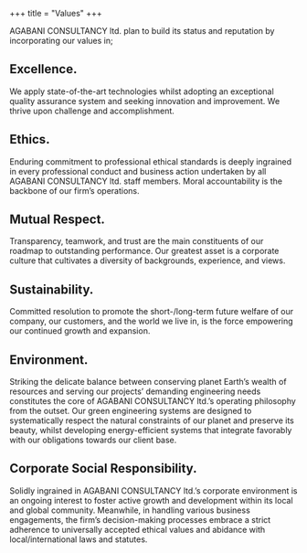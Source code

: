 +++
title = "Values"
+++

AGABANI CONSULTANCY ltd. plan to build its status and reputation by incorporating our values in;

## Excellence.

We apply state-of-the-art technologies whilst adopting an exceptional quality assurance system and seeking innovation and improvement. We thrive upon challenge and accomplishment.

## Ethics.

Enduring commitment to professional ethical standards is deeply ingrained in every professional conduct and business action undertaken by all AGABANI CONSULTANCY ltd. staff members. Moral accountability is the backbone of our firm’s operations.

## Mutual Respect.

Transparency, teamwork, and trust are the main constituents of our roadmap to outstanding performance. Our greatest asset is a corporate culture that cultivates a diversity of backgrounds, experience, and views.

## Sustainability.

Committed resolution to promote the short-/long-term future welfare of our company, our customers, and the world we live in, is the force empowering our continued growth and expansion.

## Environment.

Striking the delicate balance between conserving planet Earth’s wealth of resources and serving our projects’ demanding engineering needs constitutes the core of AGABANI CONSULTANCY ltd.’s operating philosophy from the outset. Our green engineering systems are designed to systematically respect the natural constraints of our planet and preserve its beauty, whilst developing energy-efficient systems that integrate favorably with our obligations towards our client base.

## Corporate Social Responsibility.

Solidly ingrained in AGABANI CONSULTANCY ltd.’s corporate environment is an ongoing interest to foster active growth and development within its local and global community. Meanwhile, in handling various business engagements, the firm’s decision-making processes embrace a strict adherence to universally accepted ethical values and abidance with local/international laws and statutes.

